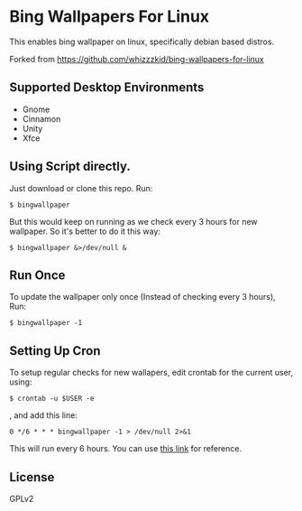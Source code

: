 # Bing Wallpapers For Linux
This enables bing wallpaper on linux, specifically debian based distros.

Forked from https://github.com/whizzzkid/bing-wallpapers-for-linux

## Supported Desktop Environments

- Gnome
- Cinnamon
- Unity
- Xfce

## Using Script directly.
Just download or clone this repo. Run:

    $ bingwallpaper

But this would keep on running as we check every 3 hours for new wallpaper. So it's better to do it this way:

    $ bingwallpaper &>/dev/null &

## Run Once
To update the wallpaper only once (Instead of checking every 3 hours), Run:

    $ bingwallpaper -1

## Setting Up Cron
To setup regular checks for new wallapers, edit crontab for the current user, using:

    $ crontab -u $USER -e

, and add this line:

    0 */6 * * * bingwallpaper -1 > /dev/null 2>&1

This will run every 6 hours. You can use [this link](http://www.crontab-generator.org/) for reference.

## License
GPLv2

